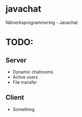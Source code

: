 javachat
========

Nätverksprogrammernig - Javachat


TODO:
========
Server
--------

- Dynamic chatrooms
- Active users
- File transfer

Client
--------

- Something


